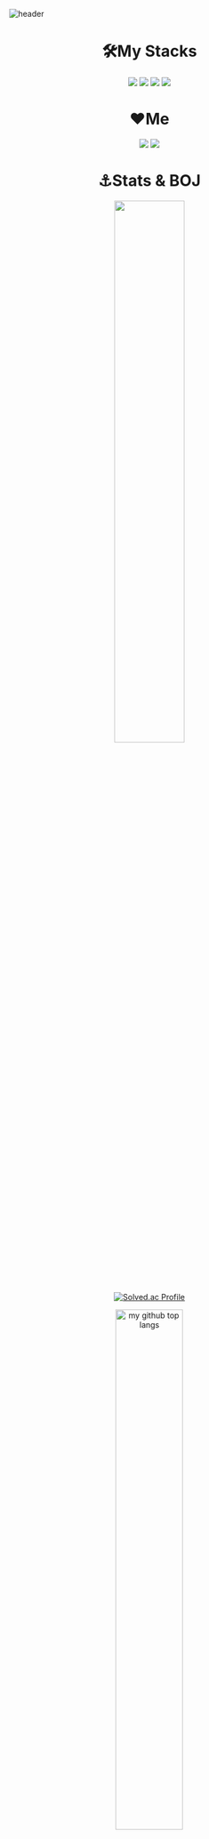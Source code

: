 ![header](https://capsule-render.vercel.app/api?type=waving&color=gradient&height=300&section=header&text=Android%20Developer&fontSize=80&animation=fadeIn&fontAlignY=40&desc=wsi1212)

# <div align="center">🛠️My Stacks
<div align="center">
<img src="https://img.shields.io/badge/c-%2300599C.svg?style=for-square&logo=c&logoColor=white"/>
<img src="https://img.shields.io/badge/Android-3DDC84?style=flat-square&logo=Android&logoColor=white"/>
<img src="https://img.shields.io/badge/Kotlin-7F52FF?style=flat-square&logo=Kotlin&logoColor=white"/>
<img src="https://img.shields.io/badge/python-3776AB?style=flat-square&logo=python&logoColor=white">
  


# <div align="center">❤️Me
<div align="center">
<a 
align="center"
href="https://www.instagram.com/wsiwsiwsi123/"><img src="https://img.shields.io/badge/Instagram-E4405F?style=flat-square&logo=Instagram&logoColor=white&link=https://www.instagram.com/wsiwsiwsi123/"/></a>
<a href="mailto:wsiwsiwsi123@gmail.com"><img src="https://img.shields.io/badge/Gmail-d14836?style=flat-square&logo=Gmail&logoColor=white&link=wsiwsiwsi123@gmail.com"/>
</a>


 # <div align="center">⚓Stats & BOJ</div>

 <img width=50% src="https://github-readme-stats.vercel.app/api?username=wsi1212&show_icons=true">
  
[![Solved.ac Profile](http://mazassumnida.wtf/api/v2/generate_badge?boj=wsi1212)](https://solved.ac/profile/wsi1212)
  
<img src="https://github-readme-stats.vercel.app/api/top-langs/?username=wsi1212&theme=onedark&layout=compact&hide_border=true" alt="my github top langs" width=49% />
  
![footer](https://capsule-render.vercel.app/api?type=wave&color=gradient&height=200&section=footer&fontSize=90)
